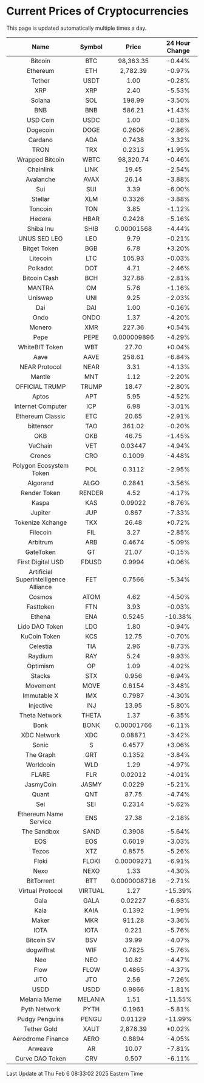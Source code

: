 # Current Prices of Cryptocurrencies
This page is updated automatically multiple times a day.

| Name | Symbol | Price | 24 Hour Change |
| :---: |:---:| :---: | :---: |
| Bitcoin | BTC | 98,363.35 | -0.44% |
| Ethereum | ETH | 2,782.39 | -0.97% |
| Tether | USDT | 1.00 | -0.28% |
| XRP | XRP | 2.40 | -5.53% |
| Solana | SOL | 198.99 | -3.50% |
| BNB | BNB | 586.21 | +1.43% |
| USD Coin | USDC | 1.00 | -0.18% |
| Dogecoin | DOGE | 0.2606 | -2.86% |
| Cardano | ADA | 0.7438 | -3.32% |
| TRON | TRX | 0.2313 | +1.95% |
| Wrapped Bitcoin | WBTC | 98,320.74 | -0.46% |
| Chainlink | LINK | 19.45 | -2.54% |
| Avalanche | AVAX | 26.14 | -3.88% |
| Sui | SUI | 3.39 | -6.00% |
| Stellar | XLM | 0.3326 | -3.88% |
| Toncoin | TON | 3.85 | -1.12% |
| Hedera | HBAR | 0.2428 | -5.16% |
| Shiba Inu | SHIB | 0.00001568 | -4.44% |
| UNUS SED LEO | LEO | 9.79 | -0.21% |
| Bitget Token | BGB | 6.78 | +3.20% |
| Litecoin | LTC | 105.93 | -0.03% |
| Polkadot | DOT | 4.71 | -2.46% |
| Bitcoin Cash | BCH | 327.88 | -2.81% |
| MANTRA | OM | 5.76 | -1.16% |
| Uniswap | UNI | 9.25 | -2.03% |
| Dai | DAI | 1.00 | -0.16% |
| Ondo | ONDO | 1.37 | -4.20% |
| Monero | XMR | 227.36 | +0.54% |
| Pepe | PEPE | 0.000009896 | -4.29% |
| WhiteBIT Token | WBT | 27.70 | +0.04% |
| Aave | AAVE | 258.61 | -6.84% |
| NEAR Protocol | NEAR | 3.31 | -4.13% |
| Mantle | MNT | 1.12 | -2.20% |
| OFFICIAL TRUMP | TRUMP | 18.47 | -2.80% |
| Aptos | APT | 5.95 | -4.52% |
| Internet Computer | ICP | 6.98 | -3.01% |
| Ethereum Classic | ETC | 20.65 | -2.91% |
| bittensor | TAO | 361.02 | -0.20% |
| OKB | OKB | 46.75 | -1.45% |
| VeChain | VET | 0.03447 | -4.94% |
| Cronos | CRO | 0.1009 | -4.48% |
| Polygon Ecosystem Token | POL | 0.3112 | -2.95% |
| Algorand | ALGO | 0.2841 | -3.56% |
| Render Token | RENDER | 4.52 | -4.17% |
| Kaspa | KAS | 0.09022 | -8.76% |
| Jupiter | JUP | 0.867 | -7.33% |
| Tokenize Xchange | TKX | 26.48 | +0.72% |
| Filecoin | FIL | 3.27 | -2.85% |
| Arbitrum | ARB | 0.4674 | -5.09% |
| GateToken | GT | 21.07 | -0.15% |
| First Digital USD | FDUSD | 0.9994 | +0.06% |
| Artificial Superintelligence Alliance | FET | 0.7566 | -5.34% |
| Cosmos | ATOM | 4.62 | -4.50% |
| Fasttoken | FTN | 3.93 | -0.03% |
| Ethena | ENA | 0.5245 | -10.38% |
| Lido DAO Token | LDO | 1.80 | -0.94% |
| KuCoin Token | KCS | 12.75 | -0.70% |
| Celestia | TIA | 2.96 | -8.73% |
| Raydium | RAY | 5.24 | -9.93% |
| Optimism | OP | 1.09 | -4.02% |
| Stacks | STX | 0.956 | -6.94% |
| Movement | MOVE | 0.6154 | -3.48% |
| Immutable X | IMX | 0.7987 | -4.30% |
| Injective | INJ | 13.95 | -5.80% |
| Theta Network | THETA | 1.37 | -6.35% |
| Bonk | BONK | 0.00001766 | -6.11% |
| XDC Network | XDC | 0.08871 | -3.42% |
| Sonic | S | 0.4577 | +3.06% |
| The Graph | GRT | 0.1352 | -3.84% |
| Worldcoin | WLD | 1.29 | -4.97% |
| FLARE | FLR | 0.02012 | -4.01% |
| JasmyCoin | JASMY | 0.0229 | -5.21% |
| Quant | QNT | 87.75 | -4.74% |
| Sei | SEI | 0.2314 | -5.62% |
| Ethereum Name Service | ENS | 27.38 | -2.18% |
| The Sandbox | SAND | 0.3908 | -5.64% |
| EOS | EOS | 0.6019 | -3.03% |
| Tezos | XTZ | 0.8575 | -5.26% |
| Floki | FLOKI | 0.00009271 | -6.91% |
| Nexo | NEXO | 1.33 | -4.30% |
| BitTorrent | BTT | 0.0000008716 | -2.71% |
| Virtual Protocol | VIRTUAL | 1.27 | -15.39% |
| Gala | GALA | 0.02227 | -6.63% |
| Kaia | KAIA | 0.1392 | -1.99% |
| Maker | MKR | 911.28 | -3.36% |
| IOTA | IOTA | 0.221 | -5.76% |
| Bitcoin SV | BSV | 39.99 | -4.07% |
| dogwifhat | WIF | 0.7825 | -5.76% |
| Neo | NEO | 10.82 | -4.47% |
| Flow | FLOW | 0.4865 | -4.37% |
| JITO | JTO | 2.56 | -7.26% |
| USDD | USDD | 0.9866 | -1.81% |
| Melania Meme | MELANIA | 1.51 | -11.55% |
| Pyth Network | PYTH | 0.1961 | -5.81% |
| Pudgy Penguins | PENGU | 0.01129 | -11.99% |
| Tether Gold | XAUT | 2,878.39 | +0.02% |
| Aerodrome Finance | AERO | 0.8894 | -4.05% |
| Arweave | AR | 10.07 | -7.81% |
| Curve DAO Token | CRV | 0.507 | -6.11% |

Last Update at Thu Feb  6 08:33:02 2025 Eastern Time